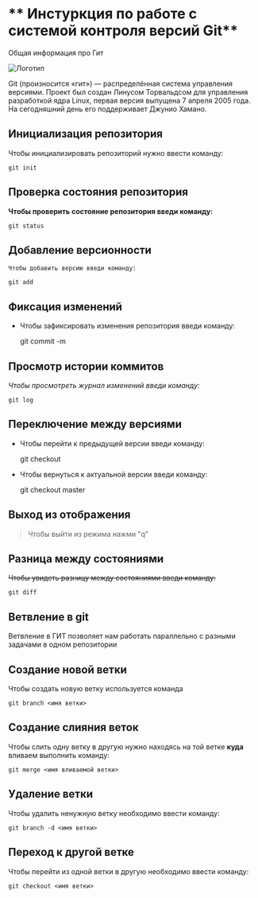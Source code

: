 # ** Инстуркция по работе с системой контроля версий Git**

Общая информация про Гит

![Логотип](gitlogo.jpeg)

Git (произносится «гит») — распределённая система управления версиями. Проект был создан Линусом Торвальдсом для управления разработкой ядра Linux, первая версия выпущена 7 апреля 2005 года. На сегодняшний день его поддерживает Джунио Хамано.

## Инициализация репозитория

Чтобы инициализировать репозиторий нужно ввести команду:

    git init
## Проверка состояния репозитория

**Чтобы проверить состояние репозитория введи команду:**

    git status

## Добавление версионности

`Чтобы добавить версию введи команду:`

    git add

## Фиксация изменений

* Чтобы зафиксировать изменения репозитория введи команду:

    git commit -m


## Просмотр истории коммитов

*Чтобы просмотреть журнал изменений введи команду:*

    git log

## Переключение между версиями

* Чтобы перейти к предыдущей версии введи команду:

    git checkout

* Чтобы вернуться к актуальной версии введи команду:

    git checkout master
    
## Выход из отображения

>Чтобы выйти  из режима нажми "q"

## Разница между состояниями

~~Чтобы увидеть разницу между состояниями введи команду:~~

    git diff

## Ветвление в git

Ветвление в ГИТ позволяет нам работать параллельно с разными задачами в одном репозитории


## Создание новой ветки

Чтобы создать новую ветку используется команда

    git branch <имя ветки>

## Создание слияния веток

Чтобы слить одну ветку в другую нужно находясь на той ветке **куда** вливаем выполнить команду:

    git merge <имя вливаемой ветки>

## Удаление ветки

Чтобы удалить ненужную ветку необходимо ввести команду:

    git branch -d <имя ветки>

## Переход к другой ветке

Чтобы перейти из одной ветки в другую необходимо ввести команду:

    git checkout <имя ветки>